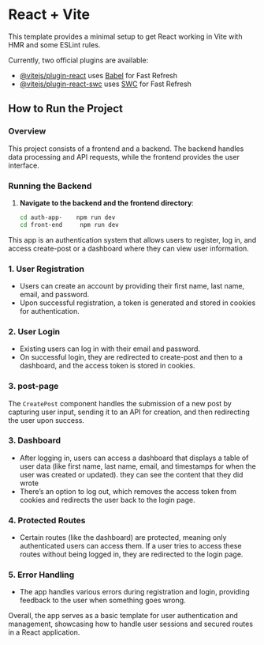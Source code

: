 # React + Vite

This template provides a minimal setup to get React working in Vite with HMR and some ESLint rules.

Currently, two official plugins are available:

- [@vitejs/plugin-react](https://github.com/vitejs/vite-plugin-react/blob/main/packages/plugin-react/README.md) uses [Babel](https://babeljs.io/) for Fast Refresh
- [@vitejs/plugin-react-swc](https://github.com/vitejs/vite-plugin-react-swc) uses [SWC](https://swc.rs/) for Fast Refresh

## How to Run the Project

### Overview

This project consists of a frontend and a backend. The backend handles data processing and API requests, while the frontend provides the user interface.

### Running the Backend

1. **Navigate to the backend and the frontend directory**:
   ```bash
   cd auth-app-    npm run dev
   cd front-end     npm run dev

   ```

This app is an authentication system that allows users to register, log in, and access create-post or a dashboard where they can view user information.

### 1. **User Registration**

- Users can create an account by providing their first name, last name, email, and password.
- Upon successful registration, a token is generated and stored in cookies for authentication.

### 2. **User Login**

- Existing users can log in with their email and password.
- On successful login, they are redirected to create-post and then to a dashboard, and the access token is stored in cookies.

### 3. **post-page**

The `CreatePost` component handles the submission of a new post by capturing user input, sending it to an API for creation, and then redirecting the user upon success.

### 3. **Dashboard**

- After logging in, users can access a dashboard that displays a table of user data (like first name, last name, email, and timestamps for when the user was created or updated). they can see the content that they did wrote
- There’s an option to log out, which removes the access token from cookies and redirects the user back to the login page.

### 4. **Protected Routes**

- Certain routes (like the dashboard) are protected, meaning only authenticated users can access them. If a user tries to access these routes without being logged in, they are redirected to the login page.

### 5. **Error Handling**

- The app handles various errors during registration and login, providing feedback to the user when something goes wrong.

Overall, the app serves as a basic template for user authentication and management, showcasing how to handle user sessions and secured routes in a React application.
